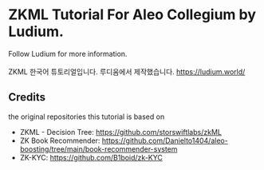 # ZKML Tutorial For Aleo Collegium by Ludium. 
Follow Ludium for more information. <br>
<br>
ZKML 한국어 튜토리얼입니다. 루디움에서 제작했습니다. https://ludium.world/

## Credits
the original repositories this tutorial is based on 
- ZKML - Decision Tree: https://github.com/storswiftlabs/zkML <br>
- ZK Book Recommender: https://github.com/Danielto1404/aleo-boosting/tree/main/book-recommender-system <br>
- ZK-KYC: https://github.com/B1boid/zk-KYC
